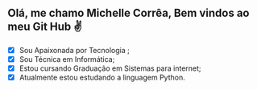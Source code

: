 ## Olá,  me chamo **Michelle Corrêa**, Bem vindos ao meu Git Hub :v:

- [x] Sou Apaixonada por Tecnologia ;
- [x] Sou Técnica em Informática;
- [x] Estou cursando Graduação em Sistemas para internet;
- [x] Atualmente estou estudando a linguagem Python.
